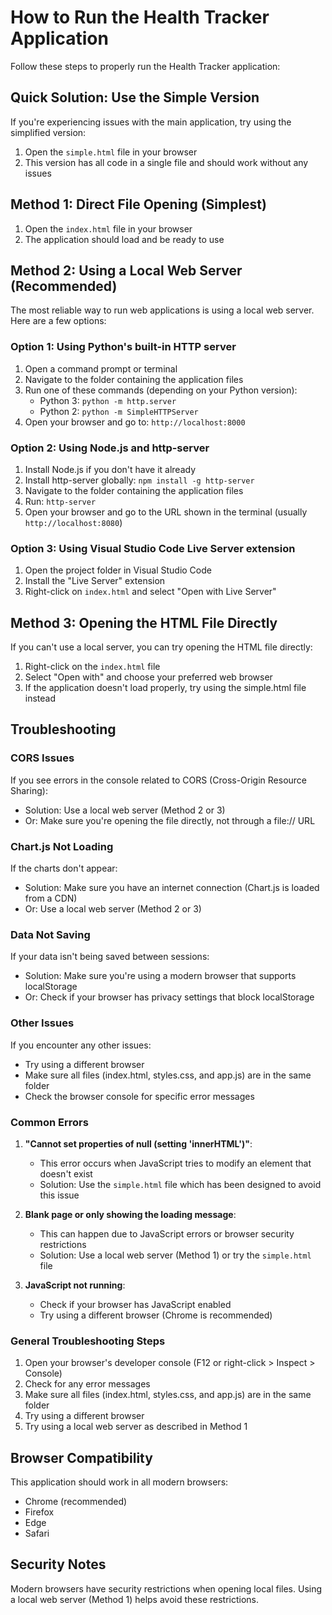 # How to Run the Health Tracker Application

Follow these steps to properly run the Health Tracker application:

## Quick Solution: Use the Simple Version

If you're experiencing issues with the main application, try using the simplified version:

1. Open the `simple.html` file in your browser
2. This version has all code in a single file and should work without any issues

## Method 1: Direct File Opening (Simplest)

1. Open the `index.html` file in your browser
2. The application should load and be ready to use

## Method 2: Using a Local Web Server (Recommended)

The most reliable way to run web applications is using a local web server. Here are a few options:

### Option 1: Using Python's built-in HTTP server

1. Open a command prompt or terminal
2. Navigate to the folder containing the application files
3. Run one of these commands (depending on your Python version):
   - Python 3: `python -m http.server`
   - Python 2: `python -m SimpleHTTPServer`
4. Open your browser and go to: `http://localhost:8000`

### Option 2: Using Node.js and http-server

1. Install Node.js if you don't have it already
2. Install http-server globally: `npm install -g http-server`
3. Navigate to the folder containing the application files
4. Run: `http-server`
5. Open your browser and go to the URL shown in the terminal (usually `http://localhost:8080`)

### Option 3: Using Visual Studio Code Live Server extension

1. Open the project folder in Visual Studio Code
2. Install the "Live Server" extension
3. Right-click on `index.html` and select "Open with Live Server"

## Method 3: Opening the HTML File Directly

If you can't use a local server, you can try opening the HTML file directly:

1. Right-click on the `index.html` file
2. Select "Open with" and choose your preferred web browser
3. If the application doesn't load properly, try using the simple.html file instead

## Troubleshooting

### CORS Issues
If you see errors in the console related to CORS (Cross-Origin Resource Sharing):

- Solution: Use a local web server (Method 2 or 3)
- Or: Make sure you're opening the file directly, not through a file:// URL

### Chart.js Not Loading
If the charts don't appear:

- Solution: Make sure you have an internet connection (Chart.js is loaded from a CDN)
- Or: Use a local web server (Method 2 or 3)

### Data Not Saving
If your data isn't being saved between sessions:

- Solution: Make sure you're using a modern browser that supports localStorage
- Or: Check if your browser has privacy settings that block localStorage

### Other Issues
If you encounter any other issues:

- Try using a different browser
- Make sure all files (index.html, styles.css, and app.js) are in the same folder
- Check the browser console for specific error messages

### Common Errors

1. **"Cannot set properties of null (setting 'innerHTML')"**:
   - This error occurs when JavaScript tries to modify an element that doesn't exist
   - Solution: Use the `simple.html` file which has been designed to avoid this issue

2. **Blank page or only showing the loading message**:
   - This can happen due to JavaScript errors or browser security restrictions
   - Solution: Use a local web server (Method 1) or try the `simple.html` file

3. **JavaScript not running**:
   - Check if your browser has JavaScript enabled
   - Try using a different browser (Chrome is recommended)

### General Troubleshooting Steps

1. Open your browser's developer console (F12 or right-click > Inspect > Console)
2. Check for any error messages
3. Make sure all files (index.html, styles.css, and app.js) are in the same folder
4. Try using a different browser
5. Try using a local web server as described in Method 1

## Browser Compatibility

This application should work in all modern browsers:
- Chrome (recommended)
- Firefox
- Edge
- Safari

## Security Notes

Modern browsers have security restrictions when opening local files. Using a local web server (Method 1) helps avoid these restrictions. 